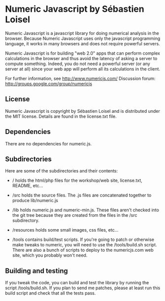 Numeric Javascript by Sébastien Loisel
======================================

Numeric Javascript is a javascript library for doing numerical
analysis in the browser. Because Numeric Javascript uses only the
javascript programming language, it works in many browsers and does
not require powerful servers.

Numeric Javascript is for building "web 2.0" apps that can perform
complex calculations in the browser and thus avoid the latency of
asking a server to compute something. Indeed, you do not need a
powerful server (or any server at all) since your web app will perform
all its calculations in the client.

For further information, see http://www.numericjs.com/
Discussion forum: http://groups.google.com/group/numericjs

License
-------

Numeric Javascript is copyright by Sébastien Loisel and is distributed
under the MIT license. Details are found in the license.txt file.

Dependencies
------------

There are no dependencies for numeric.js.

Subdirectories
--------------

Here are some of the subdirectories and their contents:

* / holds the html/php files for the workshop/web site, license.txt, README, etc...

* /src holds the source files. The .js files are concatenated together to produce lib/numeric.js

* /lib holds numeric.js and numeric-min.js. These files aren't checked into the git tree because
they are created from the files in the /src subdirectory.

* /resources holds some small images, css files, etc...

* /tools contains build/test scripts. If you're going to patch or otherwise make tweaks to numeric,
you will need to use the /tools/build.sh script. There are also a bunch of scripts to deploy to
the numericjs.com web site, which you probably won't need.

Building and testing
--------------------

If you tweak the code, you can build and test the library by running the script /tools/build.sh. If you plan
to send me patches, please at least run this build script and check that all the tests pass.
